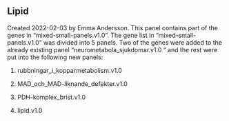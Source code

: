 ## Lipid
Created 2022-02-03 by Emma Andersson. This panel contains part of the genes in “mixed-small-panels.v1.0”. The gene list in “mixed-small-panels.v1.0” was divided into 5 panels. Two of the genes were added to the already existing panel “neurometabola\_sjukdomar.v1.0 “ and the rest were put into the following new panels:

1. rubbningar\_i\_kopparmetabolism.v1.0

2. MAD\_och\_MAD-liknande\_defekter.v1.0

3. PDH-komplex\_brist.v1.0

4. lipid.v1.0
